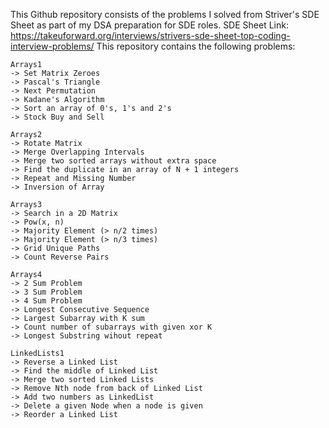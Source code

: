 This Github repository consists of the problems I solved from Striver's SDE Sheet as part of my DSA preparation for SDE roles.
SDE Sheet Link: https://takeuforward.org/interviews/strivers-sde-sheet-top-coding-interview-problems/
This repository contains the following problems:

    Arrays1
    -> Set Matrix Zeroes
    -> Pascal's Triangle
    -> Next Permutation
    -> Kadane's Algorithm
    -> Sort an array of 0's, 1's and 2's
    -> Stock Buy and Sell

    Arrays2
    -> Rotate Matrix
    -> Merge Overlapping Intervals
    -> Merge two sorted arrays without extra space
    -> Find the duplicate in an array of N + 1 integers
    -> Repeat and Missing Number
    -> Inversion of Array

    Arrays3
    -> Search in a 2D Matrix
    -> Pow(x, n)
    -> Majority Element (> n/2 times)
    -> Majority Element (> n/3 times)
    -> Grid Unique Paths
    -> Count Reverse Pairs

    Arrays4
    -> 2 Sum Problem
    -> 3 Sum Problem
    -> 4 Sum Problem
    -> Longest Consecutive Sequence
    -> Largest Subarray with K sum
    -> Count number of subarrays with given xor K
    -> Longest Substring wihout repeat

    LinkedLists1
    -> Reverse a Linked List
    -> Find the middle of Linked List
    -> Merge two sorted Linked Lists
    -> Remove Nth node from back of Linked List
    -> Add two numbers as LinkedList
    -> Delete a given Node when a node is given
    -> Reorder a Linked List